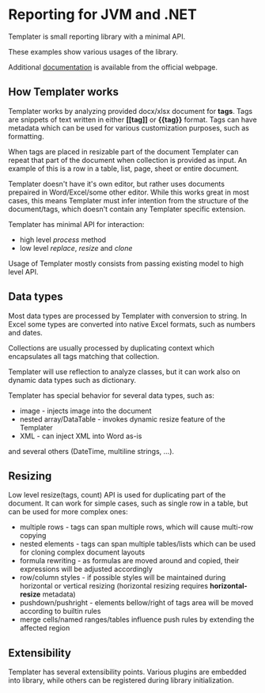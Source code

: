 [documentation]: http://templater.info/

# Reporting for JVM and .NET

Templater is small reporting library with a minimal API.

These examples show various usages of the library.

Additional [documentation] is available from the official webpage.

## How Templater works

Templater works by analyzing provided docx/xlsx document for **tags**. Tags are snippets of text written in either **[[tag]]** or **{{tag}}** format. Tags can have metadata which can be used for various customization purposes, such as formatting.

When tags are placed in resizable part of the document Templater can repeat that part of the document when collection is provided as input. An example of this is a row in a table, list, page, sheet or entire document.

Templater doesn't have it's own editor, but rather uses documents prepaired in Word/Excel/some other editor. While this works great in most cases, this means Templater must infer intention from the structure of the document/tags, which doesn't contain any Templater specific extension.

Templater has minimal API for interaction:

 * high level *process* method
 * low level *replace*, *resize* and *clone*

Usage of Templater mostly consists from passing existing model to high level API.

## Data types

Most data types are processed by Templater with conversion to string. In Excel some types are converted into native Excel formats, such as numbers and dates.

Collections are usually processed by duplicating context which encapsulates all tags matching that collection.

Templater will use reflection to analyze classes, but it can work also on dynamic data types such as dictionary. 

Templater has special behavior for several data types, such as:

 * image - injects image into the document
 * nested array/DataTable - invokes dynamic resize feature of the Templater 
 * XML - can inject XML into Word as-is

and several others (DateTime, multiline strings, ...).

## Resizing

Low level resize(tags, count) API is used for duplicating part of the document. It can work for simple cases, such as single row in a table, but can be used for more complex ones:

 * multiple rows - tags can span multiple rows, which will cause multi-row copying
 * nested elements - tags can span multiple tables/lists which can be used for cloning complex document layouts
 * formula rewriting - as formulas are moved around and copied, their expressions will be adjusted accordingly
 * row/column styles - if possible styles will be maintained during horizontal or vertical resizing (horizontal resizing requires **horizontal-resize** metadata)
 * pushdown/pushright - elements bellow/right of tags area will be moved according to builtin rules
 * merge cells/named ranges/tables influence push rules by extending the affected region
  
## Extensibility

Templater has several extensibility points. Various plugins are embedded into library, while others can be registered during library initialization.